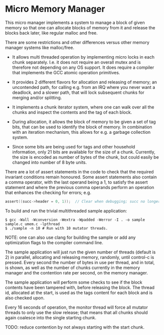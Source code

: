 # Micro Memory Manager

This micro manager implements a system to manage a block of given
memory so that one can allocate blocks of memory from it and release the
blocks back later, like regular malloc and free.

There are some restrictions and other differences versus other memory
manager systems like malloc/free.

* It allows multi threaded operation by implementing micro locks in each
  chunk separately. I.e. it does not require an overall mutex and is
  therefore not depending on any OS support. It does require a compiler that
  implements the GCC atomic operation primitives.

* It provides 2 different flavors for allocation and releasing of memory;
  an uncontended path, for calling e.g. from an IRQ where you never want a
  deadlock, and a slower path, that will lock subsequent chunks for merging
  and/or splitting.

* It implements a chunk iterator system, where one can walk over all the
  chunks and inspect the contents and the tag of each block.

* During allocation, it allows the block of memory to be given a set of tag
  bits, that can be used to identify the block of memory. In combination
  with an iteration mechanism, this allows for e.g. a garbage collection
  system.

* Since some bits are being used for tags and other household information,
  only 21 bits are available for the size of a chunk. Currently, the size is
  encoded as number of bytes of the chunk, but could easily be changed into
  number of 8 byte units.

There are a lot of assert statements in the code to check that the required
invariant conditions remain honoured. Some assert statements also contain a
comma operator, with the last operand being a 1, to satisfy the assert
statement and where the previous comma operands perform an operation that
enhances the checking for errors; e.g.

```C
assert((succ->header = 0, 1));  // Clear when debugging; succ no longer exists.
```

To build and run the trivial multithreaded sample application:

```
$ gcc -Wall -Wconversion -Wextra -Wpadded -Werror -I . -o sample sample.c umem.c -lpthread
$ ./sample -n 10 # Run with 10 mutator threads.
```

NOTE: one can also use clang for building the sample or add any
optimization flags to the compiler command line.

The sample application will just run the given number of threads (default is
2) in parallel, allocating and releasing memory, randomly, until control-c
is pressed. Every second the number of bytes in use per thread, and in
total, is shown, as well as the number of chunks currently in the memory
manager and the contention rate per second, on the memory manager.

The sample application will perform some checks to see if the block
contents have been tampered with, before releasing the block. The
thread id, allocated at the start, is used as the tags content for each
block and is also checked upon.

Every 16 seconds of operation, the monitor thread will force all mutator
threads to only use the slow release; that means that all chunks should
again coalesce into the single starting chunk.

TODO: reduce contention by not always starting with the start chunk.
